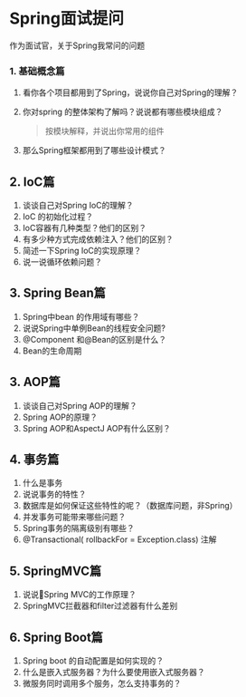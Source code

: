 # Spring面试提问

作为面试官，关于Spring我常问的问题

### 1. 基础概念篇

1. 看你各个项目都用到了Spring，说说你自己对Spring的理解？

2. 你对spring 的整体架构了解吗？说说都有哪些模块组成？

   >按模块解释，并说出你常用的组件

3. 那么Spring框架都用到了哪些设计模式？

## 2. IoC篇

1. 谈谈自己对Spring IoC的理解？
2. IoC 的初始化过程？
3. IoC容器有几种类型？他们的区别？
4. 有多少种方式完成依赖注入？他们的区别？
5. 简述一下Spring IoC的实现原理？
6. 说一说循环依赖问题？

## 3. Spring Bean篇

1. Spring中bean 的作用域有哪些？
2. 说说Spring中单例Bean的线程安全问题?
3. @Component 和@Bean的区别是什么？
4. Bean的生命周期

## 3. AOP篇

1. 谈谈自己对Spring AOP的理解？
2. Spring AOP的原理？
3. Spring AOP和AspectJ AOP有什么区别？　

## 4. 事务篇

1. 什么是事务
2. 说说事务的特性？
3. 数据库是如何保证这些特性的呢？（数据库问题，非Spring）
4. 并发事务可能带来哪些问题？
5. Spring事务的隔离级别有哪些？
6. @Transactional( rollbackFor = Exception.class) 注解

## 5. SpringMVC篇

1. 说说Spring MVC的工作原理？
2. SpringMVC拦截器和filter过滤器有什么差别

## 6. Spring Boot篇

1. Spring boot 的自动配置是如何实现的？
2. 什么是嵌入式服务器？为什么要使用嵌入式服务器？
3. 微服务同时调用多个服务，怎么支持事务的？